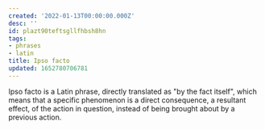 ```yaml
---
created: '2022-01-13T00:00:00.000Z'
desc: ''
id: plazt90teftsgllfhbsh8hn
tags:
- phrases
- latin
title: Ipso facto
updated: 1652780706781
---
```

   
Ipso facto is a Latin phrase, directly translated as "by the fact itself", which means that a specific phenomenon is a direct consequence, a resultant effect, of the action in question, instead of being brought about by a previous action.